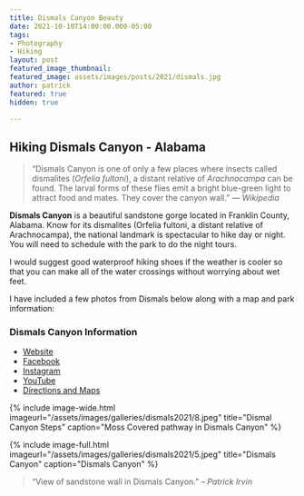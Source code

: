 ```yaml
---
title: Dismals Canyon Beauty
date: 2021-10-10T14:00:00.000-05:00
tags:
- Photography
- Hiking
layout: post
featured_image_thumbnail: 
featured_image: assets/images/posts/2021/dismals.jpg
author: patrick
featured: true
hidden: true

---
```

## Hiking Dismals Canyon - Alabama

<blockquote class="alignleft">“Dismals Canyon is one of only a few places where insects called dismalites (<i>Orfelia fultoni</i>), a distant relative of <i>Arachnocampa</i> can be found. The larval forms of these flies emit a bright blue-green light to attract food and mates. They cover the canyon wall.” <cite>— Wikipedia</cite></blockquote>

**Dismals Canyon** is a beautiful sandstone gorge located in Franklin County, Alabama.  Know for its dismalites (Orfelia fultoni, a distant relative of Arachnocampa), the national landmark is spectacular to hike day or night.  You will need to schedule with the park to do the night tours.

I would suggest good waterproof hiking shoes if the weather is cooler so that you can make all of the water crossings without worrying about wet feet.

I have included a few photos from Dismals below along with a map and park information:

### Dismals Canyon Information

* [Website](https://www.dismalscanyon.com/) 
* [Facebook](https://www.facebook.com/dismalscanyon/) 
* [Instagram](http://instagram.com/dismalscanyon) 
* [YouTube](https://www.youtube.com/channel/UCh_tzffMku9waABduTE_G2Q) 
* [Directions and Maps](https://www.dismalscanyon.com/maps)

{% include image-wide.html imageurl="/assets/images/galleries/dismals2021/8.jpeg" title="Dismal Canyon Steps" caption="Moss Covered pathway in Dismals Canyon" %}

{% include image-full.html imageurl="/assets/images/galleries/dismals2021/5.jpeg" title="Dismals Canyon" caption="Dismals Canyon" %}

> “View of sandstone wall in Dismals Canyon.” <cite>– Patrick Irvin</cite>